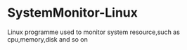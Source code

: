 # SystemMonitor-Linux
Linux programme used to monitor system resource,such as cpu,memory,disk and so on
